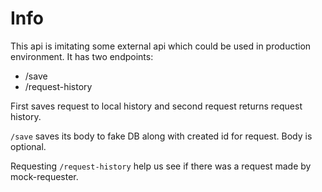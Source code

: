 # Info

This api is imitating some external api which could be used in production environment.
It has two endpoints:
- /save
- /request-history

First saves request to local history and second request returns request history. 

`/save` saves its body to fake DB along with created id for request. Body is optional.

Requesting `/request-history` help us see if there was a request made by mock-requester.